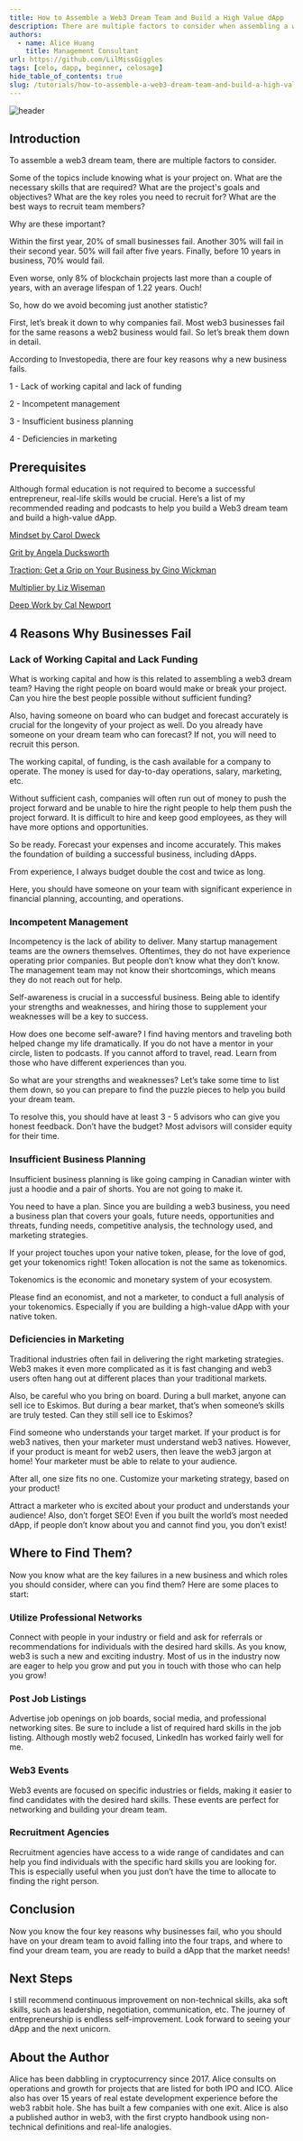 ```yaml
---
title: How to Assemble a Web3 Dream Team and Build a High Value dApp
description: There are multiple factors to consider when assembling a web3 dream team.
authors:
  - name: Alice Huang
    title: Management Consultant
url: https://github.com/LilMissGiggles
tags: [celo, dapp, beginner, celosage]
hide_table_of_contents: true
slug: /tutorials/how-to-assemble-a-web3-dream-team-and-build-a-high-value-dapp
---
```


![header](../../src/data-tutorials/showcase/beginner/How-to-Assemble-a-Web3-Dream-Team-and-Build-a-High-Value-dApp.png)

## Introduction​

To assemble a web3 dream team, there are multiple factors to consider.

Some of the topics include knowing what is your project on. What are the necessary skills that are required? What are the project's goals and objectives? What are the key roles you need to recruit for? What are the best ways to recruit team members?

Why are these important?

Within the first year, 20% of small businesses fail. Another 30% will fail in their second year. 50% will fail after five years. Finally, before 10 years in business, 70% would fail.

Even worse, only 8% of blockchain projects last more than a couple of years, with an average lifespan of 1.22 years. Ouch!

So, how do we avoid becoming just another statistic?

First, let’s break it down to why companies fail. Most web3 businesses fail for the same reasons a web2 business would fail. So let’s break them down in detail.

According to Investopedia, there are four key reasons why a new business fails.

1 - Lack of working capital and lack of funding

2 - Incompetent management

3 - Insufficient business planning

4 - Deficiencies in marketing

## Prerequisites​

Although formal education is not required to become a successful entrepreneur, real-life skills would be crucial. Here’s a list of my recommended reading and podcasts to help you build a Web3 dream team and build a high-value dApp.

[Mindset by Carol Dweck](https://amzn.to/3jQ0lsh)

[Grit by Angela Ducksworth](https://amzn.to/3HU5APs)

[Traction: Get a Grip on Your Business by Gino Wickman](https://amzn.to/3S2nWCG)

[Multiplier by Liz Wiseman](https://amzn.to/3XwEMuz)

[Deep Work by Cal Newport](https://amzn.to/3XAoLUe)

## 4 Reasons Why Businesses Fail

### Lack of Working Capital and Lack Funding

What is working capital and how is this related to assembling a web3 dream team? Having the right people on board would make or break your project. Can you hire the best people possible without sufficient funding?

Also, having someone on board who can budget and forecast accurately is crucial for the longevity of your project as well. Do you already have someone on your dream team who can forecast? If not, you will need to recruit this person.

The working capital, of funding, is the cash available for a company to operate. The money is used for day-to-day operations, salary, marketing, etc.

Without sufficient cash, companies will often run out of money to push the project forward and be unable to hire the right people to help them push the project forward. It is difficult to hire and keep good employees, as they will have more options and opportunities.

So be ready. Forecast your expenses and income accurately. This makes the foundation of building a successful business, including dApps.

From experience, I always budget double the cost and twice as long.

Here, you should have someone on your team with significant experience in financial planning, accounting, and operations.

### Incompetent Management

Incompetency is the lack of ability to deliver. Many startup management teams are the owners themselves. Oftentimes, they do not have experience operating prior companies. But people don’t know what they don’t know. The management team may not know their shortcomings, which means they do not reach out for help.

Self-awareness is crucial in a successful business. Being able to identify your strengths and weaknesses, and hiring those to supplement your weaknesses will be a key to success.

How does one become self-aware? I find having mentors and traveling both helped change my life dramatically. If you do not have a mentor in your circle, listen to podcasts. If you cannot afford to travel, read. Learn from those who have different experiences than you.

So what are your strengths and weaknesses? Let’s take some time to list them down, so you can prepare to find the puzzle pieces to help you build your dream team.

To resolve this, you should have at least 3 - 5 advisors who can give you honest feedback. Don’t have the budget? Most advisors will consider equity for their time.

### Insufficient Business Planning

Insufficient business planning is like going camping in Canadian winter with just a hoodie and a pair of shorts. You are not going to make it.

You need to have a plan. Since you are building a web3 business, you need a business plan that covers your goals, future needs, opportunities and threats, funding needs, competitive analysis, the technology used, and marketing strategies.

If your project touches upon your native token, please, for the love of god, get your tokenomics right! Token allocation is not the same as tokenomics.

Tokenomics is the economic and monetary system of your ecosystem.

Please find an economist, and not a marketer, to conduct a full analysis of your tokenomics. Especially if you are building a high-value dApp with your native token.

### Deficiencies in Marketing

Traditional industries often fail in delivering the right marketing strategies. Web3 makes it even more complicated as it is fast changing and web3 users often hang out at different places than your traditional markets.

Also, be careful who you bring on board. During a bull market, anyone can sell ice to Eskimos. But during a bear market, that’s when someone’s skills are truly tested. Can they still sell ice to Eskimos?

Find someone who understands your target market. If your product is for web3 natives, then your marketer must understand web3 natives. However, if your product is meant for web2 users, then leave the web3 jargon at home! Your marketer must be able to relate to your audience.

After all, one size fits no one. Customize your marketing strategy, based on your product!

Attract a marketer who is excited about your product and understands your audience! Also, don’t forget SEO! Even if you built the world’s most needed dApp, if people don’t know about you and cannot find you, you don’t exist!

## Where to Find Them?

Now you know what are the key failures in a new business and which roles you should consider, where can you find them? Here are some places to start:

### Utilize Professional Networks

Connect with people in your industry or field and ask for referrals or recommendations for individuals with the desired hard skills. As you know, web3 is such a new and exciting industry. Most of us in the industry now are eager to help you grow and put you in touch with those who can help you grow!

### Post Job Listings

Advertise job openings on job boards, social media, and professional networking sites. Be sure to include a list of required hard skills in the job listing. Although mostly web2 focused, LinkedIn has worked fairly well for me.

### Web3 Events

Web3 events are focused on specific industries or fields, making it easier to find candidates with the desired hard skills. These events are perfect for networking and building your dream team.

### Recruitment Agencies

Recruitment agencies have access to a wide range of candidates and can help you find individuals with the specific hard skills you are looking for. This is especially useful when you just don’t have the time to allocate to finding the right person.

## Conclusion​

Now you know the four key reasons why businesses fail, who you should have on your dream team to avoid falling into the four traps, and where to find your dream team, you are ready to build a dApp that the market needs!

## Next Steps​

I still recommend continuous improvement on non-technical skills, aka soft skills, such as leadership, negotiation, communication, etc. The journey of entrepreneurship is endless self-improvement. Look forward to seeing your dApp and the next unicorn.

## About the Author​

Alice has been dabbling in cryptocurrency since 2017. Alice consults on operations and growth for projects that are listed for both IPO and ICO. Alice also has over 15 years of real estate development experience before the web3 rabbit hole. She has built a few companies with one exit. Alice is also a published author in web3, with the first crypto handbook using non-technical definitions and real-life analogies.
